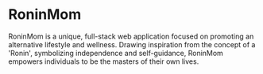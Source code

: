 # RoninMom
RoninMom is a unique, full-stack web application focused on promoting an alternative lifestyle and wellness. Drawing inspiration from the concept of a 'Ronin', symbolizing independence and self-guidance, RoninMom empowers individuals to be the masters of their own lives. 

